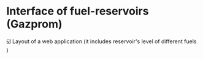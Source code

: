 # Interface of fuel-reservoirs (Gazprom)
☑️ Layout of a web application (it includes reservoir's level of different fuels )

